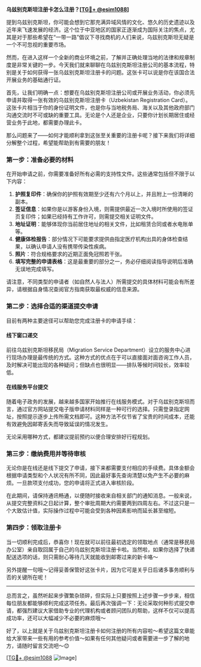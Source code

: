 **乌兹别克斯坦注册卡怎么注册？[[TG💪+ @esim1088](https://t.me/s/esim1088)]**

提到乌兹别克斯坦，你可能会想到它那充满异域风情的文化、悠久的历史遗迹以及近年来飞速发展的经济。这个位于中亚地区的国家正逐渐成为国际关注的焦点，尤其是对于那些希望在“一带一路”倡议下寻找商机的人们来说，乌兹别克斯坦无疑是一个不可忽视的重要市场。

然而，在进入这样一个全新的商业环境之前，了解并正确处理当地的法律和规章制度是非常关键的一步。今天我们就来聊聊在乌兹别克斯坦注册公司的基本流程，特别是关于如何获得一张乌兹别克斯坦注册卡的问题。这张卡可以说是你在该国合法开展业务的基础通行证。

首先，让我们明确一点：想要在乌兹别克斯坦注册公司或开展业务活动，你必须先申请并取得一张有效的乌兹别克斯坦注册卡（Uzbekistan Registration Card）。这张卡片相当于你的身份证明文件，也是你与当地税务局、海关以及其他政府部门沟通交流时不可或缺的重要工具。无论是个人还是企业，只要你计划长期居住或经营业务于此地，都需要办理此卡。

那么问题来了——如何才能顺利拿到这张至关重要的注册卡呢？接下来我们将详细分解整个过程，希望能帮助到有需要的朋友！

### 第一步：准备必要的材料

在开始申请之前，你需要准备好所有必需的支持性文件。这些通常包括但不限于以下内容：

1. **护照复印件**：确保你的护照有效期至少还有六个月以上，并且附上一份清晰的副本。
2. **签证信息**：如果你是以游客身份入境，则需提供最近一次入境时所使用的签证页复印件；如果已经持有工作许可，则需提交相关证明文件。
3. **地址证明**：能够体现你当前居住地址的相关文件，比如租赁合同或者水电账单等。
4. **健康体检报告**：部分情况下可能要求提供由指定医疗机构出具的身体检查结果，以确认申请人没有携带传染性疾病。
5. **照片**：符合规格要求的近期正面免冠照若干张。
6. **填写完整的申请表格**：这是最重要的部分之一，务必仔细阅读指导说明后准确无误地完成填写。

请注意，不同类型的申请者（如自然人与法人）所需提交的具体材料可能会有所差异，请根据自身情况查阅官方指南获取最权威的信息来源。

### 第二步：选择合适的渠道提交申请

目前有两种主要途径可以帮助您完成注册卡的申请手续：

#### 线下窗口递交
前往乌兹别克斯坦移民局（Migration Service Department）设立的服务中心进行现场办理是最传统的方式。这种方式的优点在于可以直接面对面咨询工作人员，及时解决可能出现的各种疑问；但缺点也很明显——排队等候时间较长，效率较低。

#### 在线服务平台提交
随着电子政务的发展，越来越多国家开始推行在线服务模式。对于乌兹别克斯坦而言，通过官方网站提交电子版申请材料同样是一种可行的选择。只需登录指定网址，按照提示逐步上传所需文档即可。这种方法不仅节省了宝贵的时间成本，还能有效避免因邮寄丢失而导致延误的情况发生。

无论采用哪种方式，都建议提前预约以便合理安排好行程规划。

### 第三步：缴纳费用并等待审核

无论你是在线还是线下提交了申请，接下来都需要支付相应的手续费。具体金额会根据申请类型和个人状况有所不同，因此最好事先查询清楚以免产生不必要的麻烦。一旦款项支付成功，您的申请将正式进入审核阶段。

在此期间，请保持通讯畅通，以便随时接收来自相关部门的通知消息。一般来说，从提交完整资料之日起计算，整个审批周期大约需要两到四周左右。不过这只是一个大致估计值，实际操作过程中可能会受到各种因素影响而延长甚至缩短。

### 第四步：领取注册卡

当一切顺利完成后，恭喜你！现在就可以前往最初选定的领取地点（通常是移民局办公室）亲自取回属于自己的乌兹别克斯坦注册卡啦。当然啦，如果你选择了快递配送选项的话，则只需耐心等待几天就能收到邮寄过来的新卡咯～

另外提醒一句哦～记得妥善保管好这张卡片，因为它可是关乎日后诸多事务顺利与否的关键所在呢！

---

总而言之，虽然听起来步骤繁杂琐碎，但实际上只要按照上述步骤一步步来，相信每位朋友都能够顺利完成这项任务。最后再次强调一下：无论采取何种形式提交申请，都强烈建议大家借助专业的代理机构或者顾问团队的帮助，这样不仅可以提高成功率，还可以大幅减少不必要的麻烦哦～

好了，以上就是关于乌兹别克斯坦注册卡如何注册的所有内容啦～希望这篇文章能给大家带来一些有用的参考价值～如果有任何其他疑问或者需要进一步了解的地方，请随时留言交流吧～😊

[[TG💪+ @esim1088](https://t.me/s/esim1088) ![Image](https://i.postimg.cc/4NQfJmqS/Snipaste-2025-05-13-00-14-12.png)]
